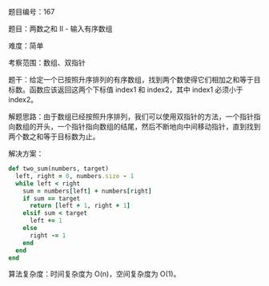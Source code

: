 题目编号：167

题目：两数之和 II - 输入有序数组

难度：简单

考察范围：数组、双指针

题干：给定一个已按照升序排列的有序数组，找到两个数使得它们相加之和等于目标数。函数应该返回这两个下标值 index1 和 index2，其中 index1 必须小于 index2。

解题思路：由于数组已经按照升序排列，我们可以使用双指针的方法，一个指针指向数组的开头，一个指针指向数组的结尾，然后不断地向中间移动指针，直到找到两个数之和等于目标数为止。

解决方案：

```ruby
def two_sum(numbers, target)
  left, right = 0, numbers.size - 1
  while left < right
    sum = numbers[left] + numbers[right]
    if sum == target
      return [left + 1, right + 1]
    elsif sum < target
      left += 1
    else
      right -= 1
    end
  end
end
```

算法复杂度：时间复杂度为 O(n)，空间复杂度为 O(1)。